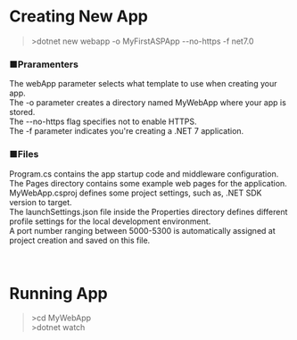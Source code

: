<h1>Creating New App</h1>

> \>dotnet new webapp -o MyFirstASPApp --no-https -f net7.0

<h3>■Praramenters</h3>
<p>The webApp parameter selects what template to use when creating your app.<br/>
The -o parameter creates a directory named MyWebApp where your app is stored.<br/>
The --no-https flag specifies not to enable HTTPS.<br/>
The -f parameter indicates you're creating a .NET 7 application.<p>

<h3>■Files</h3>
<p>Program.cs contains the app startup code and middleware configuration.<br>
The Pages directory contains some example web pages for the application.<br>
MyWebApp.csproj defines some project settings, such as, .NET SDK version to target.<br>
The launchSettings.json file inside the Properties directory defines different profile settings for the local development environment. <br>
A port number ranging between 5000-5300 is automatically assigned at project creation and saved on this file.</p>
<br/>
<h1>Running App</h1>

> \>cd MyWebApp <br/>
\>dotnet watch

